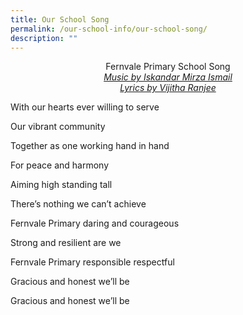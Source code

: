 ```yaml
---
title: Our School Song
permalink: /our-school-info/our-school-song/
description: ""
---
```

<center>Fernvale Primary School Song<br>
<i><u>Music by Iskandar Mirza Ismail<br>Lyrics by Vijitha Ranjee</u></i></center>

  

With our hearts ever willing to serve

Our vibrant community

Together as one working hand in hand

For peace and harmony

Aiming high standing tall

There’s nothing we can’t achieve

  

Fernvale Primary daring and courageous

Strong and resilient are we

  

Fernvale Primary responsible respectful

Gracious and honest we’ll be

Gracious and honest we’ll be